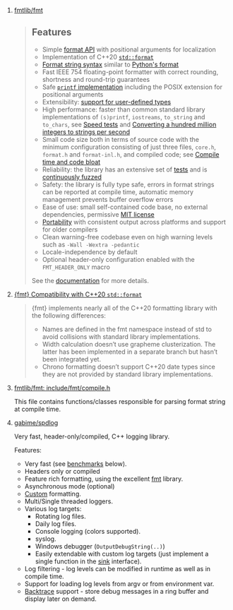  1. [fmtlib/fmt](https://github.com/fmtlib/fmt)
    
    > Features
    > --------
    > 
    > * Simple [format API](https://fmt.dev/latest/api.html) with positional arguments
    >   for localization
    > * Implementation of C++20 [`std::format`](https://en.cppreference.com/w/cpp/utility/format)
    > * [Format string syntax](https://fmt.dev/latest/syntax.html) similar to [Python's format](https://docs.python.org/3/library/stdtypes.html#str.format)
    > * Fast IEEE 754 floating-point formatter with correct rounding, shortness and
    >   round-trip guarantees
    > * Safe [`printf` implementation](https://fmt.dev/latest/api.html#printf-formatting) including the POSIX
    >   extension for positional arguments
    > * Extensibility: [support for user-defined types](https://fmt.dev/latest/api.html#formatting-user-defined-types>)
    > * High performance: faster than common standard library implementations of
    >   `(s)printf`, `iostreams`, `to_string` and `to_chars`, see [Speed tests](https://github.com/fmtlib/fmt/blob/master/README.rst#speed-tests)
    >   and [Converting a hundred million integers to strings per second](http://www.zverovich.net/2020/06/13/fast-int-to-string-revisited.html)
    > * Small code size both in terms of source code with the minimum configuration
    >   consisting of just three files, `core.h`, `format.h` and `format-inl.h`,
    >   and compiled code; see [Compile time and code bloat](https://github.com/fmtlib/fmt/blob/master/README.rst#compile-time-and-code-bloat)
    > * Reliability: the library has an extensive set of [tests](https://github.com/fmtlib/fmt/tree/master/test) and is [continuously fuzzed](https://bugs.chromium.org/p/oss-fuzz/issues/list?colspec=ID%20Type%20Component%20Status%20Proj%20Reported%20Owner%20Summary&q=proj%3Dfmt&can=1)
    > * Safety: the library is fully type safe, errors in format strings can be
    >   reported at compile time, automatic memory management prevents buffer overflow
    >   errors
    > * Ease of use: small self-contained code base, no external dependencies,
    >   permissive [MIT license](https://github.com/fmtlib/fmt/blob/master/LICENSE.rst)
    > * [Portability](https://fmt.dev/latest/index.html#portability) with
    >   consistent output across platforms and support for older compilers
    > * Clean warning-free codebase even on high warning levels such as
    >   `-Wall -Wextra -pedantic`
    > * Locale-independence by default
    > * Optional header-only configuration enabled with the `FMT_HEADER_ONLY` macro
    > 
    > See the [documentation](https://fmt.dev) for more details.
 2. [{fmt} Compatibility with C++20 `std::format`](https://fmt.dev/dev/api.html#compatibility-with-c-20-std-format)
    
    > {fmt} implements nearly all of the C++20 formatting library with the following differences:
    > 
    > - Names are defined in the fmt namespace instead of std to avoid collisions with standard library implementations.
    > - Width calculation doesn’t use grapheme clusterization. The latter has been implemented in a separate branch but hasn’t been integrated yet.
    > - Chrono formatting doesn’t support C++20 date types since they are not provided by standard library implementations.
 3. [fmtlib/fmt: include/fmt/compile.h](https://github.com/fmtlib/fmt/blob/master/include/fmt/compile.h)
    
    This file contains functions/classes responsible for parsing format string at compile time.
 4. [gabime/spdlog](https://github.com/gabime/spdlog)
    
    Very fast, header-only/compiled, C++ logging library.
    
    Features:
     * Very fast (see [benchmarks](#benchmarks) below).
     * Headers only or compiled
     * Feature rich formatting, using the excellent [fmt](https://github.com/fmtlib/fmt) library.
     * Asynchronous mode (optional)
     * [Custom](https://github.com/gabime/spdlog/wiki/3.-Custom-formatting) formatting.
     * Multi/Single threaded loggers.
     * Various log targets:
         * Rotating log files.
         * Daily log files.
         * Console logging (colors supported).
         * syslog.
         * Windows debugger (```OutputDebugString(..)```)
         * Easily extendable with custom log targets  (just implement a single function in the [sink](https://github.com/gabime/spdlog/blob/master/include/spdlog/sinks/sink.h) interface).
     * Log filtering - log levels can be modified in runtime as well as in compile time.
     * Support for loading log levels from argv or from environment var.
     * [Backtrace](https://github.com/gabime/spdlog#backtrace-support) support - store debug messages in a ring buffer and display later on demand.
